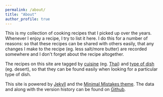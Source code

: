 ```yaml
---
permalink: /about/
title: "About"
author_profile: true
---
```


This is my collection of cooking recipes that I picked up over the years. Whenever I enjoy a recipe, I try to list it here. I do this for a number of reasons: so that these recipes can be shared with others easily, that any changes I make to the recipe (eg. less salt/more butter) are recorded somewhere and I don't forget about the recipe altogether.

The recipes on this site are tagged by [cuisine](/cooking/cuisine) (eg. [Thai](cooking/cuisine/#thai)) and [type of dish](/cooking/type) (eg. desert), so that they can be found easily when looking for a particular type of dish.

This site is powered by [Jekyll](https://jekyllrb.com/) and the [Minimal Mistakes theme](https://mademistakes.com/work/minimal-mistakes-jekyll-theme/). The data and along with the version history can be found on [Github](https://github.com/markusschanta/cooking).
